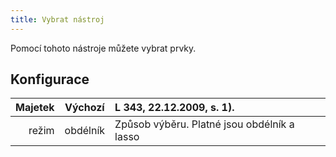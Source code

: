 ```yaml
---
title: Vybrat nástroj
---
```


Pomocí tohoto nástroje můžete vybrat prvky.

## Konfigurace

| Majetek |  Výchozí | L 343, 22.12.2009, s. 1). |
| ------: | :------: | :---------------------------------------------------------------------------------------- |
|   režim | obdélník | Způsob výběru. Platné jsou obdélník a lasso                               |

